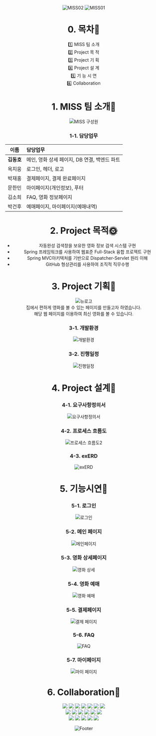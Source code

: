 <div align=center>

![MISS02](https://user-images.githubusercontent.com/107021908/174239639-c2fb9584-427d-4d8a-acc2-450561de3ace.jpg)
![MISS01](https://user-images.githubusercontent.com/107021908/174239499-8df2eacb-e1ac-4488-8e99-f3d616c885f9.jpg)


 
# 0. 목차:link:   
:one: MISS 팀 소개   
:two: Project 목 적   
:three: Project 기 획  
:four: Project 설 계   
:five: 기 능 시 연   
:six: Collaboration


# 1. MISS 팀 소개:raised_hands:   
![MISS 구성원](https://user-images.githubusercontent.com/107021908/174239775-f0246d77-d0c0-4c9e-a522-450a1d7fdb1b.png)


### 1-1. 담당업무 
|이름|담당업무|
|:-------:|:-------|
|**김동호**| 메인, 영화 상세 페이지, DB 연결, 백엔드 파트 |
|옥지웅| 로그인, 헤더, 로고 |  
|박재홍| 결제페이지, 결제 완료페이지 |
|문한민| 마이페이지(개인정보), 푸터|
|김소희| FAQ, 영화 정보페이지|
|박건후| 예매페이지, 마이페이지(예매내역) |  


# 2. Project 목적:sun_with_face:   

* 자동완성 검색창을 보유한 영화 정보 검색 시스템 구현   
* Spring 프레임워크를 사용하여 웹표준 Full-Stack 융합 프로젝트 구현   
* Spring MVC아키텍처를 기반으로 Dispatcher-Servlet 원리 이해   
* GitHub 형상관리를 사용하여 조직적 직무수행


# 3. Project 기획:seedling:   
![뉴로고]()  
집에서 편하게 영화를 볼 수 있는 페이지를 만들고자 하였습니다.  
해당 웹 페이지를 이용하여 최신 영화를 볼 수 있습니다.  
### 3-1. 개발환경  
![개발환경]()  
### 3-2. 진행일정  
![진행일정](https://user-images.githubusercontent.com/50819376/174428651-1804b2b5-6c35-41c0-8e1e-e090a197cf81.JPG)   
 
# 4. Project 설계:sunflower:   

### 4-1. 요구사항정의서  
![요구사항정의서](https://user-images.githubusercontent.com/50819376/174428676-cf3f4e8b-2bbb-4b13-a606-6fba016a53d1.JPG)    
### 4-2. 프로세스 흐름도   
![프로세스 흐름도2]()  

### 4-3. exERD  
![exERD](https://user-images.githubusercontent.com/50819376/174428686-2a227391-92b4-4897-97ae-63dcc290bc8d.JPG)     

# 5. 기능시연:deciduous_tree:   
### 5-1. 로그인  
![로그인]()  

### 5-2. 메인 페이지  
![메인페이지]()  

### 5-3. 영화 상세페이지  
![영화 상세]()  

### 5-4. 영화 예매  
![영화 예매]()  

### 5-5. 결제페이지  
![결제 페이지]()  

### 5-6. FAQ  
![FAQ]()  

### 5-7. 마이페이지  
![마이 페이지]()  

# 6. Collaboration:fallen_leaf:   
<img src="https://img.shields.io/badge/Java-FFCA28?style=flat-square&logo=Java&logoColor=white"/>
<img src="https://img.shields.io/badge/Oracle-F80000?style=flat-square&logo=Oracle&logoColor=white"/>
<img src="https://img.shields.io/badge/HTML5-E34F26?style=flat-square&logo=HTML5&logoColor=white"/>
<img src="https://img.shields.io/badge/CSS3-1572B6?style=flat-square&logo=CSS3&logoColor=white"/>
<img src="https://img.shields.io/badge/JSS-F7DF1E?style=flat-square&logo=JSS&logoColor=white"/>
<img src="https://img.shields.io/badge/JavaScript-F7DF1E?style=flat-square&logo=JavaScript&logoColor=white"/>
<img src="https://img.shields.io/badge/Jquery-0769AD?style=flat-square&logo=Jquery&logoColor=white"/>
 <div/>
<img src="https://img.shields.io/badge/Json-000000?style=flat-square&logo=Json&logoColor=white"/>
<img src="https://img.shields.io/badge/Eclipse-2C2255?style=flat-square&logo=Eclipse&logoColor=white"/>
<img src="https://img.shields.io/badge/Spring-6DB33F?style=flat-square&logo=Spring&logoColor=white"/>
<img src="https://img.shields.io/badge/ApacheMaven-C71A36?style=flat-square&logo=ApacheMaven&logoColor=white"/>
<img src="https://img.shields.io/badge/ApacheTomcat-F8DC75?style=flat-square&logo=ApacheTomcat&logoColor=white"/>
<img src="https://img.shields.io/badge/React-61DAFB?style=flat-square&logo=React&logoColor=white"/>
 <div/>
<img src="https://img.shields.io/badge/Slack-4A154B?style=flat-square&logo=Slack&logoColor=white"/>
<img src="https://img.shields.io/badge/GitHub-181717?style=flat-square&logo=GitHub&logoColor=white"/>
<img src="https://img.shields.io/badge/TeamViewer-004680?style=flat-square&logo=TeamViewer&logoColor=white"/>
<img src="https://img.shields.io/badge/Kakao-FFCD00?style=flat-square&logo=Kakao&logoColor=white"/>
<img src="https://img.shields.io/badge/Naver-03C75A?style=flat-square&logo=Naver&logoColor=white"/>
 
![Footer](https://capsule-render.vercel.app/api?type=waving&color=00BAFF&height=250&section=footer)

</div>





